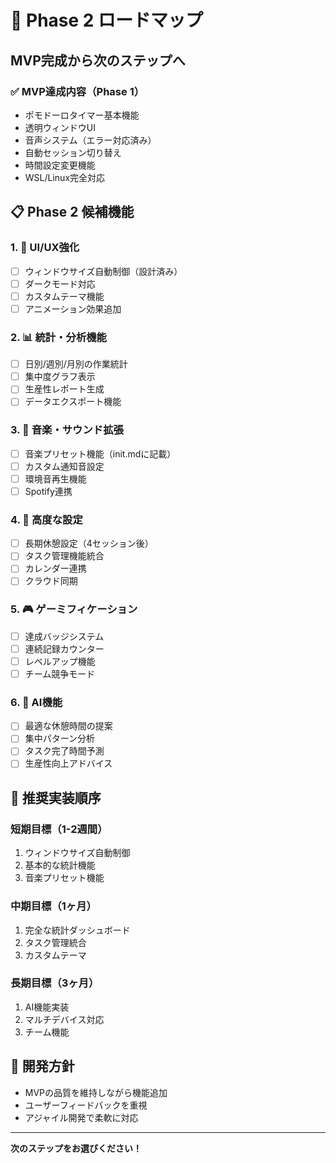 # 🚀 Phase 2 ロードマップ

## MVP完成から次のステップへ

### ✅ MVP達成内容（Phase 1）
- ポモドーロタイマー基本機能
- 透明ウィンドウUI
- 音声システム（エラー対応済み）
- 自動セッション切り替え
- 時間設定変更機能
- WSL/Linux完全対応

## 📋 Phase 2 候補機能

### 1. 🎨 UI/UX強化
- [ ] ウィンドウサイズ自動制御（設計済み）
- [ ] ダークモード対応
- [ ] カスタムテーマ機能
- [ ] アニメーション効果追加

### 2. 📊 統計・分析機能
- [ ] 日別/週別/月別の作業統計
- [ ] 集中度グラフ表示
- [ ] 生産性レポート生成
- [ ] データエクスポート機能

### 3. 🎵 音楽・サウンド拡張
- [ ] 音楽プリセット機能（init.mdに記載）
- [ ] カスタム通知音設定
- [ ] 環境音再生機能
- [ ] Spotify連携

### 4. 🔧 高度な設定
- [ ] 長期休憩設定（4セッション後）
- [ ] タスク管理機能統合
- [ ] カレンダー連携
- [ ] クラウド同期

### 5. 🎮 ゲーミフィケーション
- [ ] 達成バッジシステム
- [ ] 連続記録カウンター
- [ ] レベルアップ機能
- [ ] チーム競争モード

### 6. 🤖 AI機能
- [ ] 最適な休憩時間の提案
- [ ] 集中パターン分析
- [ ] タスク完了時間予測
- [ ] 生産性向上アドバイス

## 🎯 推奨実装順序

### 短期目標（1-2週間）
1. ウィンドウサイズ自動制御
2. 基本的な統計機能
3. 音楽プリセット機能

### 中期目標（1ヶ月）
1. 完全な統計ダッシュボード
2. タスク管理統合
3. カスタムテーマ

### 長期目標（3ヶ月）
1. AI機能実装
2. マルチデバイス対応
3. チーム機能

## 🔄 開発方針
- MVPの品質を維持しながら機能追加
- ユーザーフィードバックを重視
- アジャイル開発で柔軟に対応

---

**次のステップをお選びください！**